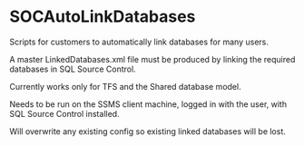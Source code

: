 # SOCAutoLinkDatabases
Scripts for customers to automatically link databases for many users.

A master LinkedDatabases.xml file must be produced by linking the required databases in SQL Source Control.

Currently works only for TFS and the Shared database model.

Needs to be run on the SSMS client machine, logged in with the user, with SQL Source Control installed.

Will overwrite any existing config so existing linked databases will be lost.

